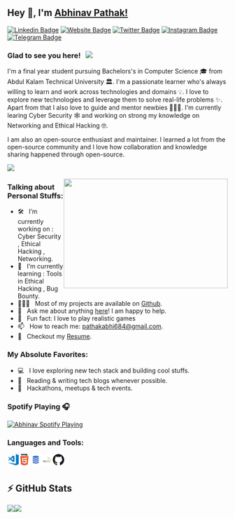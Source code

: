 ## Hey 👋, I'm [Abhinav Pathak!](https://github.com/pathakabhi24/)

[![Linkedin Badge](https://img.shields.io/badge/-LinkedIn-0e76a8?style=flat-square&logo=Linkedin&logoColor=white)](https://www.linkedin.com/in/pathakabhi24/)
[![Website Badge](https://img.shields.io/badge/Website-3b5998?style=flat-square&logo=google-chrome&logoColor=white)](https://iampavangandhi.github.io/)
[![Twitter Badge](https://img.shields.io/badge/-Twitter-00acee?style=flat-square&logo=Twitter&logoColor=white)](https://twitter.com/abhipathak24/)
[![Instagram Badge](https://img.shields.io/badge/-Instagram-e4405f?style=flat-square&logo=Instagram&logoColor=white)](https://www.instagram.com/abhipathak24/)
[![Telegram Badge](https://img.shields.io/badge/-Telegram-0088cc?style=flat-square&logo=Telegram&logoColor=white)](https://t.me/Abhipathak)

### Glad to see you here! &nbsp; ![](https://visitor-badge.glitch.me/badge?page_id=pathakabhi24&style=flat-square&color=0088cc)

I'm a final year student pursuing Bachelors's in Computer Science 🎓 from Abdul Kalam Technical University 🏛. I'm a passionate learner who's always willing to learn and work across technologies and domains 💡. I love to explore new technologies and leverage them to solve real-life problems ✨. Apart from that I also love to guide and mentor newbies 👨🏻‍💻. I'm currently learing Cyber Security 🕸️ and working on strong my knowledge on Networking and Ethical Hacking 🤓.

I am also an open-source enthusiast and maintainer. I learned a lot from the open-source community and I love how collaboration and knowledge sharing happened through open-source.

[![](https://gitwar.herokuapp.com/badge?username=pathakabhi24&label=Gitwar%20Profile%20Score&style=for-the-badge&color=0088cc)](https://gitwar.herokuapp.com/)

<img align="right" height="250" width="375" alt="" src="https://raw.githubusercontent.com/iampavangandhi/iampavangandhi/master/gifs/coder.gif" />

### Talking about Personal Stuffs:

- 🛠 &nbsp; I’m currently working on  : Cyber Security , Ethical Hacking , Networking.
- 🚀 &nbsp; I’m currently learning  : Tools in Ethical Hacking , Bug Bounty.
- 👨🏻‍💻 &nbsp; Most of my projects are available on [Github](https://github.com/pathakabhi24).
- 💬 &nbsp; Ask me about anything [here](https://www.instagram.com/abhipathak24/)! I am happy to help.
- 👾 &nbsp; Fun fact: I love to play realistic games
- 📫 &nbsp; How to reach me: pathakabhi684@gmail.com.
- 📝 &nbsp; Checkout my [Resume](https://drive.google.com/file/d/1Y1NCrkgI-G2s_0_XcVfrcwwZN4vT5ql2/view?usp=sharing).

### My Absolute Favorites:

- 💻 &nbsp; I love exploring new tech stack and building cool stuffs.
- 📰 &nbsp; Reading & writing tech blogs whenever possible.
- 🍕 &nbsp; Hackathons, meetups & tech events.

### Spotify Playing 🎧
[<img src="https://now-playing-codestackr.vercel.app/api/spotify-playing" alt="Abhinav Spotify Playing" width="350" />](https://open.spotify.com/playlist/33LihGwrgStDBsaj9Z8Wxh)


### Languages and Tools:

<img align="left" alt="Visual Studio Code" width="26px" src="https://raw.githubusercontent.com/github/explore/80688e429a7d4ef2fca1e82350fe8e3517d3494d/topics/visual-studio-code/visual-studio-code.png" />
<img align="left" alt="HTML5" width="26px" src="https://raw.githubusercontent.com/github/explore/80688e429a7d4ef2fca1e82350fe8e3517d3494d/topics/html/html.png" />
<img align="left" alt="SQL" width="26px" src="https://raw.githubusercontent.com/github/explore/80688e429a7d4ef2fca1e82350fe8e3517d3494d/topics/sql/sql.png" />
<img align="left" alt="MySQL" width="26px" src="https://raw.githubusercontent.com/github/explore/80688e429a7d4ef2fca1e82350fe8e3517d3494d/topics/mysql/mysql.png" />
<img align="left" alt="GitHub" width="26px" src="https://raw.githubusercontent.com/github/explore/78df643247d429f6cc873026c0622819ad797942/topics/github/github.png" />

<br />
<br />

## ⚡ GitHub Stats

<img align="left" src="https://github-readme-stats.vercel.app/api?username=pathakabhi24&show_icons=true&count_private=true&theme=gruvbox" />
<img src="https://github-readme-stats.vercel.app/api/top-langs/?username=pathakabhi24&layout=compact&count_private=true&theme=gruvbox" />


